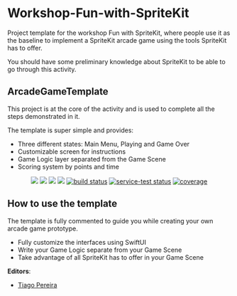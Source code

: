 # Workshop-Fun-with-SpriteKit
Project template for the workshop Fun with SpriteKit, where people use it as the baseline to implement a SpriteKit arcade game using the tools SpriteKit has to offer.

You should have some preliminary knowledge about SpriteKit to be able to go through this activity.

## ArcadeGameTemplate
This project is at the core of the activity and is used to complete all the steps demonstrated in it.

The template is super simple and provides:
* Three different states: Main Menu, Playing and Game Over
* Customizable screen for instructions
* Game Logic layer separated from the Game Scene
* Scoring system by points and time

<p align="center">
    <a href="#" alt="Version">
        <img src="https://img.shields.io/static/v1?label=Version&message=1.0.0&color=brightgreen" /></a>
    <a href="#" alt="XCode Version">
        <img src="https://img.shields.io/static/v1?label=XCode%20Version&message=13.3&color=brightgreen&logo=xcode" /></a>
    <a href="#" alt="Swift Version">
        <img src="https://img.shields.io/static/v1?label=Swift%20Version&message=5.5&color=brightgreen&logo=swift" /></a>
    <a href="#" alt="Depenencies">
        <img src="https://img.shields.io/static/v1?label=Depenencies&message=none&color=brightgreen" /></a>
    <a href="#" alt="Designed for">
        <img src="https://img.shields.io/static/v1?label=Designed%20for&message=iPhone%2013&color=brightgreen" alt="build status"></a>
    <a href="#" alt="Built for">
        <img src="https://img.shields.io/static/v1?label=Built%20for&message=iOS%2015.2&color=brightgreen"
            alt="service-test status"></a>
    <a href="#" alt="Frameworks used">
        <img src="https://img.shields.io/static/v1?label=Frameworks%20used&message=SwiftUI, SpriteKit&color=brightgreen&logo=swift"
            alt="coverage"></a>
</p>

## How to use the template

The template is fully commented to guide you while creating your own arcade game prototype.

* Fully customize the interfaces using SwiftUI
* Write your Game Logic separate from your Game Scene
* Take advantage of all SpriteKit has to offer in your Game Scene

**Editors**: 

* [Tiago Pereira](https://github.com/runys)


